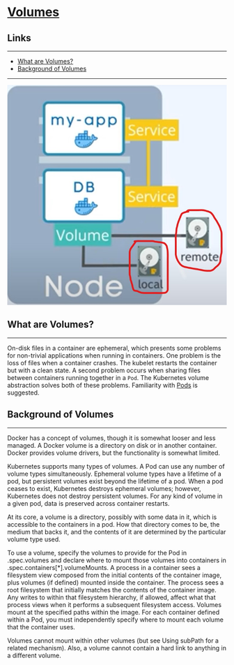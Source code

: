 # [Volumes](https://kubernetes.io/docs/concepts/storage/volumes/) 

## Links
---

- [What are Volumes?](#what-are-bvolumesb)
- [Background of Volumes](#background-of-volumes)

---

<p align="center">
    <img src="./MKC-images/volume-diagram.jpg">
</p>

## What are Volumes?
---
On-disk files in a container are ephemeral, which presents some problems for non-trivial applications when running in containers. One problem is the loss of files when a container crashes. The kubelet restarts the container but with a clean state. A second problem occurs when sharing files between containers running together in a `Pod`. The Kubernetes volume abstraction solves both of these problems. Familiarity with [Pods](https://kubernetes.io/docs/concepts/workloads/pods/) is suggested.

## Background of Volumes
---
Docker has a concept of volumes, though it is somewhat looser and less managed. A Docker volume is a directory on disk or in another container. Docker provides volume drivers, but the functionality is somewhat limited.

Kubernetes supports many types of volumes. A Pod can use any number of volume types simultaneously. Ephemeral volume types have a lifetime of a pod, but persistent volumes exist beyond the lifetime of a pod. When a pod ceases to exist, Kubernetes destroys ephemeral volumes; however, Kubernetes does not destroy persistent volumes. For any kind of volume in a given pod, data is preserved across container restarts.

At its core, a volume is a directory, possibly with some data in it, which is accessible to the containers in a pod. How that directory comes to be, the medium that backs it, and the contents of it are determined by the particular volume type used.

To use a volume, specify the volumes to provide for the Pod in .spec.volumes and declare where to mount those volumes into containers in .spec.containers[*].volumeMounts. A process in a container sees a filesystem view composed from the initial contents of the container image, plus volumes (if defined) mounted inside the container. The process sees a root filesystem that initially matches the contents of the container image. Any writes to within that filesystem hierarchy, if allowed, affect what that process views when it performs a subsequent filesystem access. Volumes mount at the specified paths within the image. For each container defined within a Pod, you must independently specify where to mount each volume that the container uses.

Volumes cannot mount within other volumes (but see Using subPath for a related mechanism). Also, a volume cannot contain a hard link to anything in a different volume.